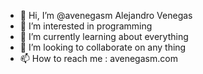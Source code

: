 - 👋 Hi, I’m @avenegasm Alejandro Venegas
- 👀 I’m interested in programming
- 🌱 I’m currently learning about everything
- 💞️ I’m looking to collaborate on any thing
- 📫 How to reach me : avenegasm.com

<!---
avenegasm/avenegasm is a ✨ special ✨ repository because its `README.md` (this file) appears on your GitHub profile.
You can click the Preview link to take a look at your changes.
--->
